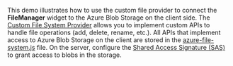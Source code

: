 This demo illustrates how to use the custom file provider to connect the **FileManager** widget to the Azure Blob Storage on the client side. The [Custom File System Provider](/Documentation/ApiReference/UI_Widgets/dxFileManager/File_System_Providers/Custom) allows you to implement custom APIs to handle file operations (add, delete, rename, etc.). All APIs that implement access to Azure Blob Storage on the client are stored in the <a href="../../../../../JSDemos/Demos/FileUploader/AzureDirectUploading/azure-file-system.js" target="_blank">azure-file-system.js</a> file. On the server, configure the [Shared Access Signature (SAS)](https://docs.microsoft.com/en-us/azure/storage/common/storage-sas-overview) to grant access to blobs in the storage.